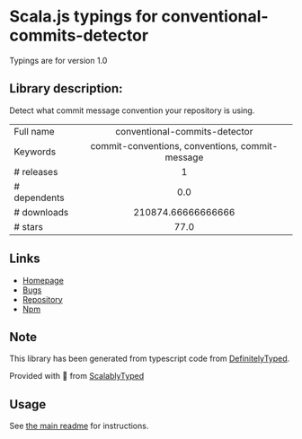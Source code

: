 
# Scala.js typings for conventional-commits-detector

Typings are for version 1.0

## Library description:
Detect what commit message convention your repository is using.

|                    |                 |
| ------------------ | :-------------: |
| Full name          | conventional-commits-detector |
| Keywords           | commit-conventions, conventions, commit-message |
| # releases         | 1 |
| # dependents       | 0.0 |
| # downloads        | 210874.66666666666 |
| # stars            | 77.0 |

## Links
- [Homepage](https://github.com/conventional-changelog/conventional-commits-detector#readme)
- [Bugs](https://github.com/conventional-changelog/conventional-commits-detector/issues)
- [Repository](https://github.com/conventional-changelog/conventional-commits-detector)
- [Npm](https://www.npmjs.com/package/conventional-commits-detector)
    


## Note
This library has been generated from typescript code from [DefinitelyTyped](https://definitelytyped.org).

Provided with :purple_heart: from [ScalablyTyped](https://github.com/oyvindberg/ScalablyTyped)

## Usage
See [the main readme](../../readme.md) for instructions.


